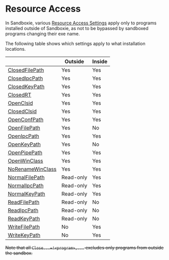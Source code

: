 # Resource Access

In Sandboxie, various [Resource Access Settings](ResourceAccessSettings.md) apply only to programs installed outside of Sandboxie, as not to be bypassed by sandboxed programs changing their exe name.

The following table shows which settings apply to what installation locations.


|                 | Outside | Inside |
|-----------------|---------|--------|
|[ClosedFilePath](ClosedFilePath.md)   | Yes     | Yes    |
|[ClosedIpcPath](ClosedIpcPath.md)    | Yes     | Yes    |
|[ClosedKeyPath](ClosedKeyPath.md)    | Yes     | Yes    |
|[ClosedRT](ClosedRT.md)   | Yes     | Yes    |
|[OpenClsid](OpenClsid.md)        | Yes     | Yes    |
|[ClosedClsid](ClosedClsid.md)        | Yes     | Yes    |
|[OpenConfPath](OpenConfPath.md)        | Yes     | Yes    |
|[OpenFilePath](OpenFilePath.md)     | Yes     | No       |
|[OpenIpcPath](OpenIpcPath.md)      | Yes     | Yes      |
|[OpenKeyPath](OpenKeyPath.md)      | Yes     | No       |
|[OpenPipePath](OpenPipePath.md)     | Yes     | Yes    |
|[OpenWinClass](OpenWinClass.md)     | Yes     | Yes    |
|[NoRenameWinClass](NoRenameWinClass.md) |  Yes    |    Yes    |
|[NormalFilePath](NormalFilePath.md)    | Read-only     | Yes      |
|[NormalIpcPath](NormalIpcPath.md)     | Read-only     | Yes      |
|[NormalKeyPath](NormalKeyPath.md)     | Read-only     | Yes      |
|[ReadFilePath](ReadFilePath.md)     | Read-only  | No   |
|[ReadIpcPath](ReadIpcPath.md)       | Read-only     | No   |
|[ReadKeyPath](ReadKeyPath.md)       | Read-only  | No   |
|[WriteFilePath](WriteFilePath.md)   | No      | Yes     |
|[WriteKeyPath](WriteKeyPath.md)     | No      | Yes     |


~~Note that all `Close...=!<program>,...` excludes only programs from outside the sandbox.~~
